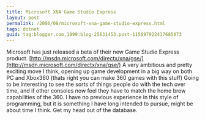```yaml
---
title: Microsoft XNA Game Studio Express
layout: post
permalink: /2006/08/microsoft-xna-game-studio-express.html
tags: dotnet
guid: tag:blogger.com,1999:blog-25631453.post-115697922437685073
---
```


Microsoft has just released a beta of their new Game Studio Express product.
[http://msdn.microsoft.com/directx/xna/gse/](http://msdn.microsoft.com/directx/xna/gse/)
A very ambitious and pretty exciting move I think, opening up game development in a big way on both PC and Xbox360 (thats right you can make 360 games with this stuff)
Going to be interesting to see the sorts of things people do with the tech over time, and if other consoles now feel they have to match the home brew capabilities of the 360.
I have no previous experience in this style of programming, but it is something I have long intended to pursue, might be about time I think. Get my head out of the database.
